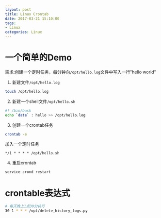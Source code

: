 ```yaml
---
layout: post
title: Linux Crontab
date: 2017-03-21 15:10:00
tags:
- Linux
categories: Linux
---
```


# 一个简单的Demo
需求:创建一个定时任务，每分钟向`/opt/hello.log`文件中写入一行"hello world"    
1. 新建文件`/opt/hello.log`
```bash
touch /opt/hello.log
```
2. 新建一个shell文件`/opt/hello.sh`
```bash
#! /bin/bash
echo `date` : hello >> /opt/hello.log
```
3. 创建一个crontab任务
```bash
crontab -e
```
加入一个定时任务
```
*/1 * * * * /opt/hello.sh
```
4. 重启crontab
```bash
service crond restart
```
# crontable表达式
```bash
# 每天晚上1点30分执行
30 1 * * * /opt/delete_history_logs.py
```
